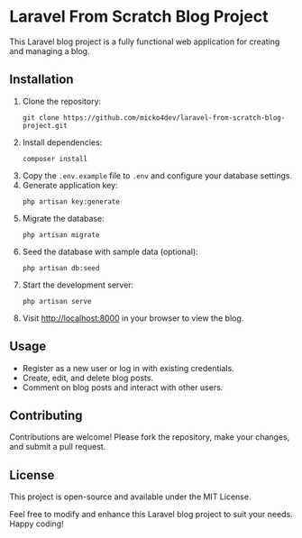 <!DOCTYPE html> <html> <head> </head> <body> <h1>Laravel From Scratch Blog Project</h1> <p>This Laravel blog project is a fully functional web application for creating and managing a blog.</p> <h2>Installation</h2> <ol> <li>Clone the repository:</li> <pre><code>git clone https://github.com/micko4dev/laravel-from-scratch-blog-project.git</code></pre> <li>Install dependencies:</li> <pre><code>composer install</code></pre> <li>Copy the <code>.env.example</code> file to <code>.env</code> and configure your database settings.</li> <li>Generate application key:</li> <pre><code>php artisan key:generate</code></pre> <li>Migrate the database:</li> <pre><code>php artisan migrate</code></pre> <li>Seed the database with sample data (optional):</li> <pre><code>php artisan db:seed</code></pre> <li>Start the development server:</li> <pre><code>php artisan serve</code></pre> <li>Visit <a href="http://localhost:8000">http://localhost:8000</a> in your browser to view the blog.</li> </ol> <h2>Usage</h2> <ul> <li>Register as a new user or log in with existing credentials.</li> <li>Create, edit, and delete blog posts.</li> <li>Comment on blog posts and interact with other users.</li> </ul> <h2>Contributing</h2> <p>Contributions are welcome! Please fork the repository, make your changes, and submit a pull request.</p> <h2>License</h2> <p>This project is open-source and available under the MIT License.</p> <p>Feel free to modify and enhance this Laravel blog project to suit your needs. Happy coding!</p> </body> </html>
